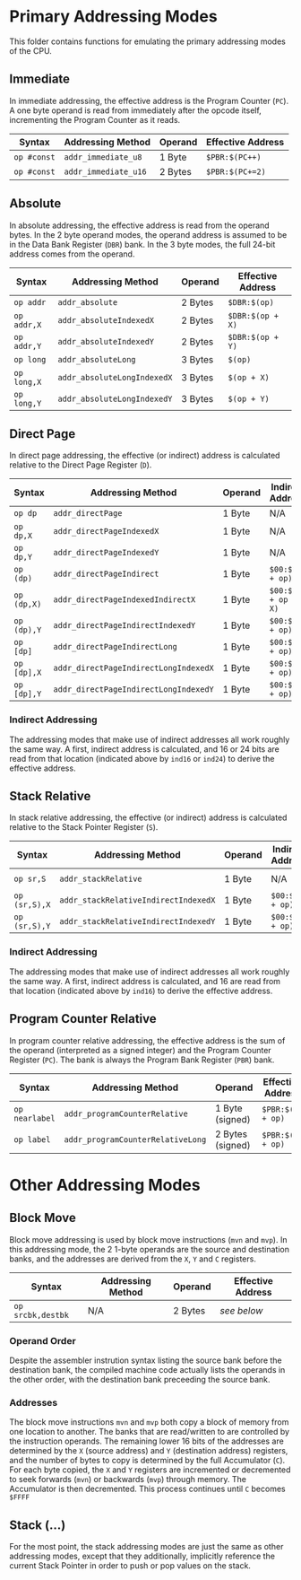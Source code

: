 
# Primary Addressing Modes

This folder contains functions for emulating the primary addressing modes of the CPU.



## Immediate

In immediate addressing, the effective address is the Program Counter (`PC`). A one byte operand is read from immediately after the opcode itself, incrementing the Program Counter as it reads.

| Syntax      | Addressing Method    | Operand | Effective Address |
|-------------|----------------------|---------|-------------------|
| `op #const` | `addr_immediate_u8`  | 1 Byte  | `$PBR:$(PC++)`    |
| `op #const` | `addr_immediate_u16` | 2 Bytes | `$PBR:$(PC+=2)`   |




## Absolute

In absolute addressing, the effective address is read from the operand bytes. In the 2 byte operand modes, the operand address is assumed to be in the Data Bank Register (`DBR`) bank. In the 3 byte modes, the full 24-bit address comes from the operand.

| Syntax      | Addressing Method           | Operand | Effective Address  |
|-------------|-----------------------------|---------|--------------------|
| `op addr`   | `addr_absolute`             | 2 Bytes | `$DBR:$(op)`       |
| `op addr,X` | `addr_absoluteIndexedX`     | 2 Bytes | `$DBR:$(op + X)`   |
| `op addr,Y` | `addr_absoluteIndexedY`     | 2 Bytes | `$DBR:$(op + Y)`   |
| `op long`   | `addr_absoluteLong`         | 3 Bytes | `$(op)`            |
| `op long,X` | `addr_absoluteLongIndexedX` | 3 Bytes | `$(op + X)`        |
| `op long,Y` | `addr_absoluteLongIndexedY` | 3 Bytes | `$(op + Y)`        |




## Direct Page

In direct page addressing, the effective (or indirect) address is calculated relative to the Direct Page Register (`D`).

| Syntax      | Addressing Method                     | Operand | Indirect Address    | Effective Address   |
|-------------|---------------------------------------|---------|---------------------|---------------------|
| `op dp`     | `addr_directPage`                     | 1 Byte  | N/A                 | `$00:$(D + op)`     |
| `op dp,X`   | `addr_directPageIndexedX`             | 1 Byte  | N/A                 | `$00:$(D + op + X)` |
| `op dp,Y`   | `addr_directPageIndexedY`             | 1 Byte  | N/A                 | `$00:$(D + op + Y)` |
| `op (dp)`   | `addr_directPageIndirect`             | 1 Byte  | `$00:$(D + op)`     | `$DBR:$(ind16)`     |
| `op (dp,X)` | `addr_directPageIndexedIndirectX`     | 1 Byte  | `$00:$(D + op + X)` | `$DBR:$(ind16)`     |
| `op (dp),Y` | `addr_directPageIndirectIndexedY`     | 1 Byte  | `$00:$(D + op)`     | `$DBR:$(ind16 + Y)` |
| `op [dp]`   | `addr_directPageIndirectLong`         | 1 Byte  | `$00:$(D + op)`     | `$(ind24)`          |
| `op [dp],X` | `addr_directPageIndirectLongIndexedX` | 1 Byte  | `$00:$(D + op)`     | `$(ind24 + X)`      |
| `op [dp],Y` | `addr_directPageIndirectLongIndexedY` | 1 Byte  | `$00:$(D + op)`     | `$(ind24 + Y)`      |


### Indirect Addressing

The addressing modes that make use of indirect addresses all work roughly the same way. A first, indirect address is calculated, and 16 or 24 bits are read from that location (indicated above by `ind16` or `ind24`) to derive the effective address.




## Stack Relative

In stack relative addressing, the effective (or indirect) address is calculated relative to the Stack Pointer Register (`S`).

| Syntax        | Addressing Method                    | Operand | Indirect Address    | Effective Address   |
|---------------|--------------------------------------|---------|---------------------|---------------------|
| `op sr,S`     | `addr_stackRelative`                 | 1 Byte  | N/A                 | `$00:$(S + op)`     |
| `op (sr,S),X` | `addr_stackRelativeIndirectIndexedX` | 1 Byte  | `$00:$(S + op)`     | `$DBR:$(ind16 + X)` |
| `op (sr,S),Y` | `addr_stackRelativeIndirectIndexedY` | 1 Byte  | `$00:$(S + op)`     | `$DBR:$(ind16 + Y)` |


### Indirect Addressing

The addressing modes that make use of indirect addresses all work roughly the same way. A first, indirect address is calculated, and 16 are read from that location (indicated above by `ind16`) to derive the effective address.







## Program Counter Relative

In program counter relative addressing, the effective address is the sum of the operand (interpreted as a signed integer) and the Program Counter Register (`PC`). The bank is always the Program Bank Register (`PBR`) bank.

| Syntax         | Addressing Method                 | Operand          | Effective Address  |
|----------------|-----------------------------------|------------------|--------------------|
| `op nearlabel` | `addr_programCounterRelative`     | 1 Byte  (signed) | `$PBR:$(PC + op)`  |
| `op label`     | `addr_programCounterRelativeLong` | 2 Bytes (signed) | `$PBR:$(PC + op)`  |







# Other Addressing Modes



## Block Move

Block move addressing is used by block move instructions (`mvn` and `mvp`). In this addressing mode, the 2 1-byte operands are the source and destination banks, and the addresses are derived from the `X`, `Y` and `C` registers.

| Syntax            | Addressing Method | Operand | Effective Address |
|-------------------|-------------------|---------|-------------------|
| `op srcbk,destbk` | N/A               | 2 Bytes | _see below_       |

### Operand Order

Despite the assembler instrution syntax listing the source bank before the destination bank, the compiled machine code actually lists the operands in the other order, with the destination bank preceeding the source bank.

### Addresses

The block move instructions `mvn` and `mvp` both copy a block of memory from one location to another. The banks that are read/written to are controlled by the instruction operands. The remaining lower 16 bits of the addresses are determined by the `X` (source address) and `Y` (destination address) registers, and the number of bytes to copy is determined by the full Accumulator (`C`). For each byte copied, the `X` and `Y` registers are incremented or decremented to seek forwards (`mvn`) or backwards (`mvp`) through memory. The Accumulator is then decremented. This process continues until `C` becomes `$FFFF`




## Stack (...)

For the most point, the stack addressing modes are just the same as other addressing modes, except that they additionally, implicitly reference the current Stack Pointer in order to push or pop values on the stack.



